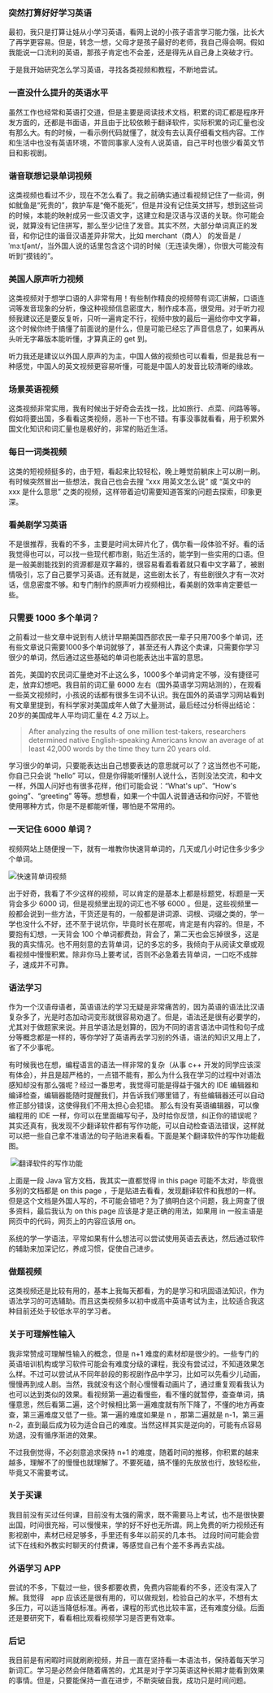 ### 突然打算好好学习英语

最初，我只是打算让娃从小学习英语，看网上说的小孩子语言学习能力强，比长大了再学更容易。但是，转念一想，父母才是孩子最好的老师，我自己得会啊。假如我能说一口流利的英语，那孩子肯定也不会差，还是得先从自己身上突破才行。

于是我开始研究怎么学习英语，寻找各类视频和教程，不断地尝试。

###  一直没什么提升的英语水平
虽然工作也经常和英语打交道，但是主要是阅读技术文档，积累的词汇都是程序开发方面的，还都是书面语，并且由于比较依赖于翻译软件，实际积累的词汇量也没有那么大。有的时候，一看示例代码就懂了，就没有去认真仔细看文档内容。工作和生活中也没有英语环境，不管同事家人没有人说英语，自己平时也很少看英文节目和影视剧。

###  谐音联想记录单词视频

这类视频也看过不少，现在不怎么看了。我之前确实通过看视频记住了一些词，例如鱿鱼是“死贵的”，救护车是“俺不能死”，但是并没有记住英文拼写，想到这些词的时候，本能的映射成另一些汉语文字，这建立和是汉语与汉语的关联。你可能会说，就算没有记住拼写，那么至少记住了发音。其实不然，大部分单词真正的发音，和你记住的谐音汉语差异非常大，比如 merchant（商人） 的发音是 /ˈmɜːtʃənt/，当外国人说的话里包含这个词的时候（无连读失爆），你很大可能没有听到“摸钱的”。

### 美国人原声听力视频

这类视频对于想学口语的人非常有用！有些制作精良的视频带有词汇讲解，口语连词等发音现象的分析，像这种视频信息密度大，制作成本高，很受用。对于听力视频我建议还是要反复听，只听一遍肯定不行，视频中放的最后一遍给你中文字幕，这个时候你终于搞懂了前面说的是什么，但是可能已经忘了声音信息了，如果再从头听无字幕版本能听懂，才算真正的 get 到。

听力我还是建议以外国人原声的为主，中国人做的视频也可以看看，但是我总有一种感觉，中国人的英文视频更容易听懂，可能是中国人的发音比较清晰的缘故。

###  场景英语视频

这类视频非常实用，我有时候出于好奇会去找一找，比如旅行、点菜、问路等等。假如将要出国，多看看这类视频，恶补一下也不错。有事没事就看看，用于积累外国文化知识和词汇量也是极好的，非常的贴近生活。

###  每日一词类视频

这类的短视频挺多的，由于短，看起来比较轻松，晚上睡觉前躺床上可以刷一刷。有时候突然冒出一些想法，我自己也会去搜 “xxx 用英文怎么说” 或 “英文中的 xxx 是什么意思” 之类的视频，这样带着迫切需要知道答案的问题去探索，印象更深。

###  看美剧学习英语

不是很推荐，我看的不多，主要是时间太碎片化了，偶尔看一段体验不好。看的话我觉得也可以，可以找一些现代都市剧，贴近生活的，能学到一些实用的口语。但是一般美剧能找到的资源都是双字幕的，很容易看着看着就只看中文字幕了，被剧情吸引，忘了自己要学习英语。还有就是，这些剧太长了，有些剧很久才有一次对话，信息密度不够。和专门制作的原声听力视频相比，看美剧的效率肯定要低一些。

###  只需要 1000 多个单词？

之前看过一些文章中说到有人统计早期美国西部农民一辈子只用700多个单词，还有些文章说只需要1000多个单词就够了，甚至还有人靠这个卖课，只需要你学习很少的单词，然后通过这些基础的单词也能表达出丰富的意思。

首先，美国的农民词汇量绝对不止这么多，1000多个单词肯定不够，没有捷径可走，放弃幻想吧。我目前的词汇量 6000 左右（国外英语学习网站测的），在观看一些英文视频时，小孩说的话都有很多生词不认识。我在国外的英语学习网站看到有文章里提到，有科学家对美国成年人做了大量测试，最后经过分析得出结论：20岁的美国成年人平均词汇量在 4.2 万以上。

> After analyzing the results of one million test-takers, researchers determined native English-speaking Americans 
know an average of at least 42,000 words by the time they turn 20 years old.

学习很少的单词，只要能表达出自己想要表达的意思就可以了？这当然也不可能，你自己只会说 “hello” 可以，但是你得能听懂别人说什么，否则没法交流，和中文一样，外国人问好也有很多花样，他们可能会说：“What's up”、“How's going”、“greeting” 等等。想想看，如果一个中国人说普通话和你问好，不管他使用哪种方式，你是不是都能听懂，哪怕是不常用的。


###  一天记住 6000 单词？

视频网站上随便搜一下，就有一堆教你快速背单词的，几天或几小时记住多少多少个单词。

​![快速背单词视频](/assets/blogs/2022/some-feelings-of-learning-english-in-2022/6000-words.png)

出于好奇，我看了不少这样的视频，可以肯定的是基本上都是标题党，标题是一天背会多少 6000 词，但是视频里出现的词汇也不够 6000 。但是，这些视频里一般都会说到一些方法，干货还是有的，一般都是讲词源、词根、词缀之类的，学一学也没什么不好，还不至于说坑你，毕竟时长在那呢，肯定是有内容的。但是，不要抱有幻想，一天背会 100 个单词都费劲，背会了，第二天也会忘掉很多，这是我的真实情况。也不用刻意的去背单词，记的多忘的多，我倾向于从阅读文章或观看视频中慢慢积累。除非你马上要考试，否则不必急着去背单词，一口吃不成胖子，速成并不可靠。

### 语法学习

作为一个汉语母语者，英语语法的学习无疑是非常痛苦的，因为英语的语法比汉语复杂多了，光是时态加动词变形就很容易劝退了。但是，语法还是很有必要学的，尤其对于做题家来说。并且学语法是划算的，因为不同的语言语法中词性和句子成分等概念都是一样的，等你学好了英语再去学习别的外语，语法的知识又用上了，省了不少事呢。

有时候我也在想，编程语言的语法一样非常的复杂（从事 c++ 开发的同学应该深有体会），并且是超严格的，一点错不能有，那么为什么我在学习的过程中对语法感知却没有那么强呢？经过一番思考，我觉得可能是得益于强大的 IDE 编辑器和编译检查，编辑器能随时提醒我们，并告诉我们哪里错了，有些编辑器还可以自动修正部分错误，这使得我们不用太担心会犯错。
那么有没有英语编辑器，可以像编程用的 IDE 一样，你可以在里面编写句子，及时给你反馈，纠正你的错误呢？其实还真有，我发现不少翻译软件都有写作功能，可以自动检查语法错误，这样就可以把一些自己拿不准语法的句子贴进来看看。下面是某个翻译软件的写作功能截图。

​
![翻译软件的写作功能](/assets/blogs/2022/some-feelings-of-learning-english-in-2022/grammer-checker.png)

上面是一段 Java 官方文档，我其实一直都觉得 in this page 可能不太对，毕竟很多别的文档都是 on this page ，于是贴进去看看，发现翻译软件和我想的一样。但是这个文档是外国人写的，不可能会错吧？为了搞明白这个问题，我上网查了很多资料，最后我认为 on this page 应该是才是正确的用法，如果用 in 一般主语是网页中的代码，网页上的内容应该用 on。

系统的学一学语法，平常如果有什么想法可以尝试使用英语去表达，然后通过软件的辅助来加深记忆，养成习惯，促使自己进步。

###  做题视频

这类视频还是比较有用的，基本上我每天都看，为的是学习和巩固语法知识，作为语法学习的可选辅助。而且这类视频多以初中或高中英语考试为主，比较适合我这种目前还处于较低水平的学习者。

### 关于可理解性输入

我非常赞成可理解性输入的概念，但是 n+1 难度的素材却是很少的。一些专门的英语培训机构或学习软件可能会有难度分级的课程，我没有尝试过，不知道效果怎么样。不过可以尝试从不同年龄段的影视剧作品中学习，比如可以先看少儿动画，慢慢再到成人剧。当然，我就没有这个耐心慢慢看动画片了，通过重复观看我认为也可以达到类似的效果。看视频第一遍边看慢些，看不懂的就暂停，查查单词，搞懂意思，然后看第二遍，这个时候相比第一遍难度就有所下降了，不懂的地方再查查，第三遍难度又低了一些。第一遍的难度如果是 n ，那第二遍就是 n-1，第三遍 n-2，直到最后成为较为适合自己的难度。当然这样其实是逆向的，可能有点容易劝退，没有循序渐进的效果。

不过我倒觉得，不必刻意追求保持 n+1 的难度，随着时间的推移，你积累的越来越多，理解不了的慢慢也就理解了。不要死磕，搞不懂的先放放也行，放轻松些，毕竟又不需要考试。

### 关于买课

我目前没有买过任何课，目前没有太强的需求，既不需要马上考试，也不是很快要出国，时间很充裕，可以慢慢来，学的好不好也无所谓。网上免费的听力视频还有影视剧中，素材已经足够多，手里还有多年以前买的几本书。
过段时间可能会尝试下在线和外教实时聊天的付费课，等感觉自己有个差不多再去实战。

### 外语学习 APP

尝试的不多，下载过一些，很多都要收费，免费内容能看的不多，还没有深入了解。我觉得　app 应该还是很有用的，可以做规划，检验自己的水平，不想有太多压力，可以适当降低标准。再者，课程的形式也比较丰富，还有难度分级。后面还是要研究下，看看相比观看视频学习是否更有效率。

###  后记
我目前是有闲暇时间就刷刷视频，并且一直在坚持看一本语法书，保持着每天学习新词汇。学习是必然会伴随着痛苦的，尤其是对于学习英语这种长期才能看到效果的事情。但是，只要能保持一直在进步，不断突破自我，成功只是时间问题。
